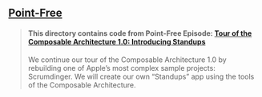 ## [Point-Free](https://www.pointfree.co)

> #### This directory contains code from Point-Free Episode: [Tour of the Composable Architecture 1.0: Introducing Standups](https://www.pointfree.co/episodes/ep244-tour-of-the-composable-architecture-1-0-standups-part-1)
>
> We continue our tour of the Composable Architecture 1.0 by rebuilding one of Apple’s most complex sample projects: Scrumdinger. We will create our own “Standups” app using the tools of the Composable Architecture.
